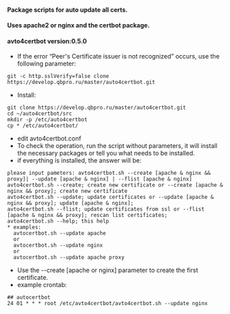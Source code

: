 #### Package scripts for auto update all certs.
#### Uses apache2 or nginx and the certbot package.
#### avto4certbot version:0.5.0

* If the error “Peer's Certificate issuer is not recognized” occurs, use the following parameter: 

```
git -c http.sslVerify=false clone https://develop.qbpro.ru/master/auto4certbot.git
```

* Install:

```
git clone https://develop.qbpro.ru/master/auto4certbot.git
cd ~/auto4certbot/src
mkdir -p /etc/auto4certbot
cp * /etc/auto4certbot/
```

* edit avto4certbot.conf
* To check the operation, run the script without parameters, it will install the necessary packages or tell you what needs to be installed.
* if everything is installed, the answer will be:

```
please input pameters: avto4certbot.sh --create [apache & nginx && proxy]| --update [apache & nginx] | --flist [apache & nginx]
avto4certbot.sh --create; create new certificate or --create [apache & nginx && proxy]; create new certificate 
avto4certbot.sh --update; update certificates or --update [apache & nginx && proxy]; update [apache & nginx];
avto4certbot.sh --flist; update certificates from ssl or --flist [apache & nginx && proxy]; rescan list certificates;
avto4certbot.sh --help; this help
* examples:
  avtocertbot.sh --update apache
  or
  avtocertbot.sh --update nginx
  or
  avtocertbot.sh --update apache proxy
```

* Use the --create [apache or nginx] parameter to create the first certificate.
* example crontab:

```
## autocertbot
24 01 * * * root /etc/avto4certbot/avto4certbot.sh --update nginx
```
